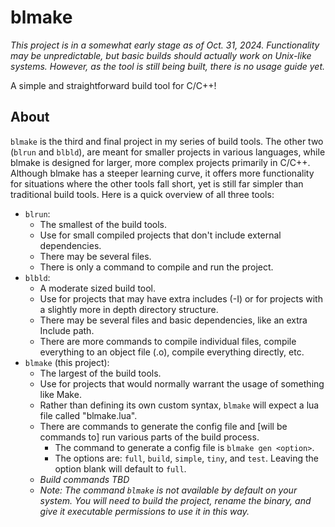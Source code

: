# blmake

*This project is in a somewhat early stage as of Oct. 31, 2024. Functionality may be unpredictable, but basic builds should actually work on Unix-like systems. However, as the tool is still being built, there is no usage guide yet.*

A simple and straightforward build tool for C/C++!

## About

`blmake` is the third and final project in my series of build tools. The other two (`blrun` and `blbld`), are meant for smaller projects in various languages, while blmake is designed for larger, more complex projects primarily in C/C++. Although blmake has a steeper learning curve, it offers more functionality for situations where the other tools fall short, yet is still far simpler than traditional build tools. Here is a quick overview of all three tools:
 - `blrun`: 
     - The smallest of the build tools. 
     - Use for small compiled projects that don't include external dependencies. 
     - There may be several files.
     - There is only a command to compile and run the project.
 - `blbld`: 
     - A moderate sized build tool. 
     - Use for projects that may have extra includes (-I) or for projects with a slightly more in depth directory structure. 
     - There may be several files and basic dependencies, like an extra Include path.
     - There are more commands to compile individual files, compile everything to an object file (.o), compile everything directly, etc. 
 - `blmake` (this project):
     - The largest of the build tools.
     - Use for projects that would normally warrant the usage of something like Make.
     - Rather than defining its own custom syntax, `blmake` will expect a lua file called "blmake.lua".
     - There are commands to generate the config file and [will be commands to] run various parts of the build process.
       - The command to generate a config file is `blmake gen <option>`.
       - The options are: `full`, `build`, `simple`, `tiny`, and `test`. Leaving the option blank will default to `full`.
     - *Build commands TBD*
     - *Note: The command `blmake` is not available by default on your system. You will need to build the project, rename the binary, and give it executable permissions to use it in this way.*

